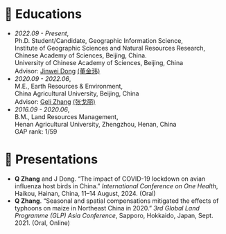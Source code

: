 
# 📖 Educations
- *2022.09 - Present*, <br/>Ph.D. Student/Candidate, Geographic Information Science, <br/>Institute of Geographic Sciences and Natural Resources Research, <br/>Chinese Academy of Sciences, Beijing, China.<br/>University of Chinese Academy of Sciences, Beijing, China <br/>Advisor: [Jinwei Dong](https://scholar.google.com/citations?user=2dDrv84AAAAJ&hl=en) [(董金玮)](https://igsnrr.cas.cn/sourcedb/zw/zjrck/kygg/zrdl/201703/t20170306_4755253.html)
- *2020.09 - 2022.06*, <br/>M.E., Earth Resources & Environment, <br/>China Agricultural University, Beijing, China<br/>Advisor: [Geli Zhang](https://scholar.google.com/citations?user=HewuvoUAAAAJ&hl=en) [(张戈丽)](https://clst.cau.edu.cn/art/2018/8/20/art_31196_581204.html)
- *2016.09 - 2020.06*, <br/>B.M., Land Resources Management, <br/>Henan Agricultural University, Zhengzhou, Henan, China<br/>GAP rank: 1/59

# 💬 Presentations
- **Q Zhang** and J Dong. “The impact of COVID-19 lockdown on avian influenza host birds in China.” *International Conference on One Health*, Haikou, Hainan, China, 11–14 August, 2024. (Oral) 
- **Q Zhang**. “Seasonal and spatial compensations mitigated the effects of typhoons on maize in Northeast China in 2020.” *3rd Global Land Programme (GLP) Asia Conference*, Sapporo, Hokkaido, Japan, Sept. 2021. (Oral, Online) 